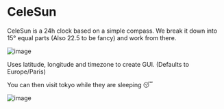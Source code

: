 # CeleSun

CeleSun is a 24h clock based on a simple compass. We break it down into 15° equal parts (Also 22.5 to be fancy) and work from there.

![image](https://github.com/user-attachments/assets/b757cdfc-4c70-45fa-a0b6-55a876528ede)

Uses latitude, longitude and timezone to create GUI. (Defaults to Europe/Paris)

You can then visit tokyo while they are sleeping 😴

![image](https://github.com/user-attachments/assets/4f36317f-d66c-4f7b-8559-e47be52fe1c8)



